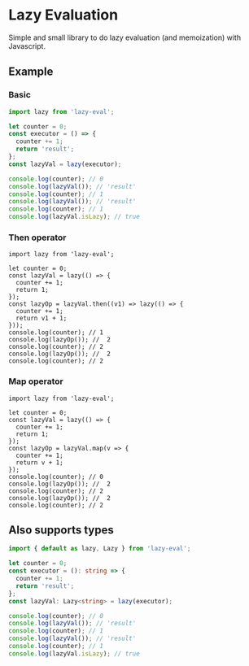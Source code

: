 # Lazy Evaluation

Simple and small library to do lazy evaluation (and memoization) with Javascript.

## Example

### Basic

```javascript
import lazy from 'lazy-eval';

let counter = 0;
const executor = () => {
  counter += 1;
  return 'result';
};
const lazyVal = lazy(executor);

console.log(counter); // 0
console.log(lazyVal()); // 'result'
console.log(counter); // 1
console.log(lazyVal()); // 'result'
console.log(counter); // 1
console.log(lazyVal.isLazy); // true
```

### Then operator

```
import lazy from 'lazy-eval';

let counter = 0;
const lazyVal = lazy(() => {
  counter += 1;
  return 1;
});
const lazyOp = lazyVal.then((v1) => lazy(() => {
  counter += 1;
  return v1 + 1;
}));
console.log(counter); // 1
console.log(lazyOp()); //  2
console.log(counter); // 2
console.log(lazyOp()); //  2
console.log(counter); // 2
```

### Map operator

```
import lazy from 'lazy-eval';

let counter = 0;
const lazyVal = lazy(() => {
  counter += 1;
  return 1;
});
const lazyOp = lazyVal.map(v => {
  counter += 1;
  return v + 1;
});
console.log(counter); // 0
console.log(lazyOp()); //  2
console.log(counter); // 2
console.log(lazyOp()); //  2
console.log(counter); // 2
```

## Also supports types

```typescript
import { default as lazy, Lazy } from 'lazy-eval';

let counter = 0;
const executor = (): string => {
  counter += 1;
  return 'result';
};
const lazyVal: Lazy<string> = lazy(executor);

console.log(counter); // 0
console.log(lazyVal()); // 'result'
console.log(counter); // 1
console.log(lazyVal()); // 'result'
console.log(counter); // 1
console.log(lazyVal.isLazy); // true
```
